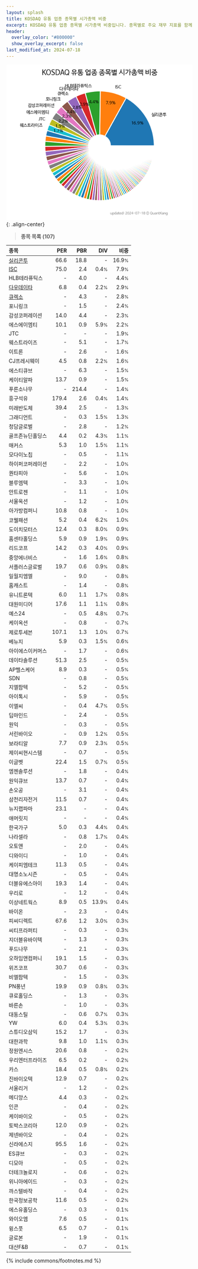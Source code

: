 ```yaml
---
layout: splash
title: KOSDAQ 유통 업종 종목별 시가총액 비중
excerpt: KOSDAQ 유통 업종 종목별 시가총액 비중입니다. 종목별로 주요 재무 지표를 함께 표시합니다.
header:
  overlay_color: "#800000"
  show_overlay_excerpt: false
last_modified_at: 2024-07-18
---
```



![KOSDAQ 유통 업종 종목별 시가총액 비중](/stats/sector/images/kosdaq_업종_유통_종목.png){: .align-center}


> **종목 목록 (107)**<a id="list"></a>

| **종목** | **PER** | **PBR** | **DIV** | **비중** |
| :------- | ------: | ------: | ------: | -------: |
| [실리콘투](/257720/) | 66.6 | 18.8 | - | 16.9<small>%</small> |
| [ISC](/095340/) | 75.0 | 2.4 | 0.4<small>%</small> | 7.9<small>%</small> |
| HLB테라퓨틱스 | - | 4.0 | - | 4.4<small>%</small> |
| [다우데이타](/032190/) | 6.8 | 0.4 | 2.2<small>%</small> | 2.9<small>%</small> |
| [큐렉소](/060280/) | - | 4.3 | - | 2.8<small>%</small> |
| 포니링크 | - | 1.5 | - | 2.4<small>%</small> |
| 감성코퍼레이션 | 14.0 | 4.4 | - | 2.3<small>%</small> |
| 에스에이엠티 | 10.1 | 0.9 | 5.9<small>%</small> | 2.2<small>%</small> |
| JTC | - | - | - | 1.9<small>%</small> |
| 웨스트라이즈 | - | 5.1 | - | 1.7<small>%</small> |
| 이트론 | - | 2.6 | - | 1.6<small>%</small> |
| CJ프레시웨이 | 4.5 | 0.8 | 2.2<small>%</small> | 1.6<small>%</small> |
| 에스티큐브 | - | 6.3 | - | 1.5<small>%</small> |
| 케이티알파 | 13.7 | 0.9 | - | 1.5<small>%</small> |
| 푸른소나무 | - | 214.4 | - | 1.4<small>%</small> |
| 흥구석유 | 179.4 | 2.6 | 0.4<small>%</small> | 1.4<small>%</small> |
| 미래반도체 | 39.4 | 2.5 | - | 1.3<small>%</small> |
| 그래디언트 | - | 0.3 | 1.5<small>%</small> | 1.3<small>%</small> |
| 청담글로벌 | - | 2.8 | - | 1.2<small>%</small> |
| 골프존뉴딘홀딩스 | 4.4 | 0.2 | 4.3<small>%</small> | 1.1<small>%</small> |
| 매커스 | 5.3 | 1.0 | 1.5<small>%</small> | 1.1<small>%</small> |
| 모다이노칩 | - | 0.5 | - | 1.1<small>%</small> |
| 하이퍼코퍼레이션 | - | 2.2 | - | 1.0<small>%</small> |
| 퀀타피아 | - | 5.6 | - | 1.0<small>%</small> |
| 블루엠텍 | - | 3.3 | - | 1.0<small>%</small> |
| 안트로젠 | - | 1.1 | - | 1.0<small>%</small> |
| 서울옥션 | - | 1.2 | - | 1.0<small>%</small> |
| 아가방컴퍼니 | 10.8 | 0.8 | - | 1.0<small>%</small> |
| 코웰패션 | 5.2 | 0.4 | 6.2<small>%</small> | 1.0<small>%</small> |
| 도이치모터스 | 12.4 | 0.3 | 8.0<small>%</small> | 0.9<small>%</small> |
| 홈센타홀딩스 | 5.9 | 0.9 | 1.9<small>%</small> | 0.9<small>%</small> |
| 리드코프 | 14.2 | 0.3 | 4.0<small>%</small> | 0.9<small>%</small> |
| 중앙에너비스 | - | 1.6 | 1.6<small>%</small> | 0.8<small>%</small> |
| 서플러스글로벌 | 19.7 | 0.6 | 0.9<small>%</small> | 0.8<small>%</small> |
| 일월지엠엘 | - | 9.0 | - | 0.8<small>%</small> |
| 홈캐스트 | - | 1.4 | - | 0.8<small>%</small> |
| 유니트론텍 | 6.0 | 1.1 | 1.7<small>%</small> | 0.8<small>%</small> |
| 대원미디어 | 17.6 | 1.1 | 1.1<small>%</small> | 0.8<small>%</small> |
| 예스24 | - | 0.5 | 4.8<small>%</small> | 0.7<small>%</small> |
| 케이옥션 | - | 0.8 | - | 0.7<small>%</small> |
| 제로투세븐 | 107.1 | 1.3 | 1.0<small>%</small> | 0.7<small>%</small> |
| 베뉴지 | 5.9 | 0.3 | 1.5<small>%</small> | 0.6<small>%</small> |
| 아이에스이커머스 | - | 1.7 | - | 0.6<small>%</small> |
| 데이타솔루션 | 51.3 | 2.5 | - | 0.5<small>%</small> |
| AP헬스케어 | 8.9 | 0.3 | - | 0.5<small>%</small> |
| SDN | - | 0.8 | - | 0.5<small>%</small> |
| 지엘팜텍 | - | 5.2 | - | 0.5<small>%</small> |
| 아이톡시 | - | 5.9 | - | 0.5<small>%</small> |
| 이엘씨 | - | 0.4 | 4.7<small>%</small> | 0.5<small>%</small> |
| 딥마인드 | - | 2.4 | - | 0.5<small>%</small> |
| 원익 | - | 0.3 | - | 0.5<small>%</small> |
| 서린바이오 | - | 0.9 | 1.2<small>%</small> | 0.5<small>%</small> |
| 보라티알 | 7.7 | 0.9 | 2.3<small>%</small> | 0.5<small>%</small> |
| 제이씨현시스템 | - | 0.7 | - | 0.5<small>%</small> |
| 이글벳 | 22.4 | 1.5 | 0.7<small>%</small> | 0.5<small>%</small> |
| 엠젠솔루션 | - | 1.8 | - | 0.4<small>%</small> |
| 원익큐브 | 13.7 | 0.7 | - | 0.4<small>%</small> |
| 손오공 | - | 3.1 | - | 0.4<small>%</small> |
| 삼천리자전거 | 11.5 | 0.7 | - | 0.4<small>%</small> |
| 뉴지랩파마 | 23.1 | - | - | 0.4<small>%</small> |
| 애머릿지 | - | - | - | 0.4<small>%</small> |
| 한국가구 | 5.0 | 0.3 | 4.4<small>%</small> | 0.4<small>%</small> |
| 나라셀라 | - | 0.8 | 1.7<small>%</small> | 0.4<small>%</small> |
| 오토앤 | - | 2.0 | - | 0.4<small>%</small> |
| 디와이디 | - | 1.0 | - | 0.4<small>%</small> |
| 케이피엠테크 | 11.3 | 0.5 | - | 0.4<small>%</small> |
| 대명소노시즌 | - | 0.5 | - | 0.4<small>%</small> |
| 더블유에스아이 | 19.3 | 1.4 | - | 0.4<small>%</small> |
| 우리로 | - | 1.2 | - | 0.4<small>%</small> |
| 이상네트웍스 | 8.9 | 0.5 | 13.9<small>%</small> | 0.4<small>%</small> |
| 바이온 | - | 2.3 | - | 0.4<small>%</small> |
| 피씨디렉트 | 67.6 | 1.2 | 3.0<small>%</small> | 0.3<small>%</small> |
| 씨티프라퍼티 | - | 0.3 | - | 0.3<small>%</small> |
| 지더블유바이텍 | - | 1.3 | - | 0.3<small>%</small> |
| 푸드나무 | - | 2.1 | - | 0.3<small>%</small> |
| 오하임앤컴퍼니 | 19.1 | 1.5 | - | 0.3<small>%</small> |
| 위즈코프 | 30.7 | 0.6 | - | 0.3<small>%</small> |
| 비엘팜텍 | - | 1.5 | - | 0.3<small>%</small> |
| PN풍년 | 19.9 | 0.9 | 0.8<small>%</small> | 0.3<small>%</small> |
| 큐로홀딩스 | - | 1.3 | - | 0.3<small>%</small> |
| 바른손 | - | 1.0 | - | 0.3<small>%</small> |
| 대동스틸 | - | 0.6 | 0.7<small>%</small> | 0.3<small>%</small> |
| YW | 6.0 | 0.4 | 5.3<small>%</small> | 0.3<small>%</small> |
| 스튜디오삼익 | 15.2 | 1.7 | - | 0.3<small>%</small> |
| 대한과학 | 9.8 | 1.0 | 1.1<small>%</small> | 0.3<small>%</small> |
| 정원엔시스 | 20.6 | 0.8 | - | 0.2<small>%</small> |
| 우리엔터프라이즈 | 6.5 | 0.2 | - | 0.2<small>%</small> |
| 카스 | 18.4 | 0.5 | 0.8<small>%</small> | 0.2<small>%</small> |
| 진바이오텍 | 12.9 | 0.7 | - | 0.2<small>%</small> |
| 서울리거 | - | 1.2 | - | 0.2<small>%</small> |
| 메디앙스 | 4.4 | 0.3 | - | 0.2<small>%</small> |
| 인콘 | - | 0.4 | - | 0.2<small>%</small> |
| 케이바이오 | - | 0.5 | - | 0.2<small>%</small> |
| 토박스코리아 | 12.0 | 0.9 | - | 0.2<small>%</small> |
| 제넨바이오 | - | 0.4 | - | 0.2<small>%</small> |
| 신라에스지 | 95.5 | 1.6 | - | 0.2<small>%</small> |
| ES큐브 | - | 0.3 | - | 0.2<small>%</small> |
| 디모아 | - | 0.5 | - | 0.2<small>%</small> |
| 더테크놀로지 | - | 0.6 | - | 0.2<small>%</small> |
| 위니아에이드 | - | 0.3 | - | 0.2<small>%</small> |
| 까스텔바작 | - | 0.4 | - | 0.2<small>%</small> |
| 한국정보공학 | 11.6 | 0.5 | - | 0.2<small>%</small> |
| 에스유홀딩스 | - | 0.3 | - | 0.1<small>%</small> |
| 와이오엠 | 7.6 | 0.5 | - | 0.1<small>%</small> |
| 윙스풋 | 6.5 | 0.7 | - | 0.1<small>%</small> |
| 글로본 | - | 1.9 | - | 0.1<small>%</small> |
| 대산F&B | - | 0.7 | - | 0.1<small>%</small> |

{% include commons/footnotes.md %}